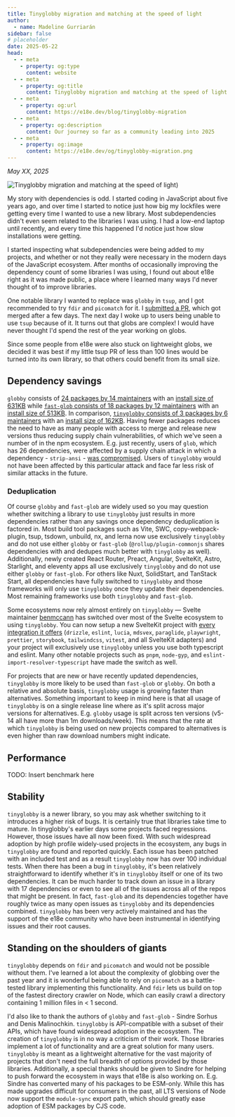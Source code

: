 ```yaml
---
title: Tinyglobby migration and matching at the speed of light
author:
  - name: Madeline Gurriarán
sidebar: false
# placeholder
date: 2025-05-22
head:
  - - meta
    - property: og:type
      content: website
  - - meta
    - property: og:title
      content: Tinyglobby migration and matching at the speed of light
  - - meta
    - property: og:url
      content: https://e18e.dev/blog/tinyglobby-migration
  - - meta
    - property: og:description
      content: Our journey so far as a community leading into 2025
  - - meta
    - property: og:image
      content: https://e18e.dev/og/tinyglobby-migration.png
---
```


_May XX, 2025_

![Tinyglobby migration and matching at the speed of light)](/og/tinyglobby-migration.png)

My story with dependencies is odd. I started coding in JavaScript about five years ago,
and over time I started to notice just how big my lockfiles were getting every time
I wanted to use a new library. Most subdependencies didn't even seem related to the libraries I was using.
I had a low-end laptop until recently, and every time this happened I'd notice just how slow installations were getting.

I started inspecting what subdependencies were being added to my projects, and whether or not they really were
necessary in the modern days of the JavaScript ecosystem. After months of occasionally improving the dependency count
of some libraries I was using, I found out about e18e right as it was made public, a place where I learned many
ways I'd never thought of to improve libraries.

One notable library I wanted to replace was `globby` in `tsup`, and I got recommended to try `fdir` and `picomatch`
for it. I [submitted a PR](https://github.com/egoist/tsup/pull/1158), which got merged after a few days.
The next day I woke up to users being unable to use `tsup` because of it. It turns out that globs are complex!
I would have never thought I'd spend the rest of the year working on globs.

Since some people from e18e were also stuck on lightweight globs, we decided it was best if my little tsup PR
of less than 100 lines would be turned into its own library, so that others could benefit from its small size.

## Dependency savings

`globby` consists of [24 packages by 14 maintainers](https://npmgraph.js.org/?q=globby) with an [install size of 631KB](https://pkg-size.dev/globby) while [`fast-glob` consists of 18 packages by 12 maintainers](https://npmgraph.js.org/?q=fast-glob) with an [install size of 513KB](https://pkg-size.dev/fast-glob). In comparison, [`tinyglobby` consists of 3 packages by 6 maintainers](https://npmgraph.js.org/?q=tinyglobby) with an [install size of 162KB](https://pkg-size.dev/tinyglobby). Having fewer packages reduces the need to have as many people with access to merge and release new versions thus reducing supply chain vulnerabilities, of which we've seen a number of in the npm ecosystem. E.g. just recently, users of `glob`, which has 26 dependencies, were affected by a supply chain attack in which a dependency - `strip-ansi` - [was compromised](https://socket.dev/blog/npm-author-qix-compromised-in-major-supply-chain-attack). Users of `tinyglobby` would not have been affected by this particular attack and face far less risk of similar attacks in the future.

### Deduplication

Of course `globby` and `fast-glob` are widely used so you may question whether switching a library to use `tinyglobby` just results in more dependencies rather than any savings once dependency deduplication is factored in. Most build tool packages such as Vite, SWC, copy-webpack-plugin, tsup, tsdown, unbuild, nx, and lerna now use exclusively `tinyglobby` and do not use either `globby` or `fast-glob` (`@rollup/plugin-commonjs` shares dependencies with and dedupes much better with `tinyglobby` as well). Additionally, newly created React Router, Preact, Angular, SvelteKit, Astro, Starlight, and eleventy apps all use exclusively `tinyglobby` and do not use either `globby` or `fast-glob`. For others like Nuxt, SolidStart, and TanStack Start, all dependencies have fully switched to `tinyglobby` and those frameworks will only use `tinyglobby` once they update their dependencies. Most remaining frameworks use both `tinyglobby` and `fast-glob`.

Some ecosystems now rely almost entirely on `tinyglobby` — Svelte maintainer [benmccann](https://www.benmccann.com/) has switched over most of the Svelte ecosystem to using `tinyglobby`. You can now setup a new SvelteKit project with [every integration it offers](https://svelte.dev/docs/cli/sv-add#Official-add-ons) (`drizzle`, `eslint`, `lucia`, `mdsvex`, `paraglide`, `playwright`, `prettier`, `storybook`, `tailwindcss`, `vitest`, and all SvelteKit adapters) and your project will exclusively use `tinyglobby` unless you use both typescript and eslint. Many other notable projects such as `pnpm`, `node-gyp`, and `eslint-import-resolver-typescript` have made the switch as well.

For projects that are new or have recently updated dependencies, `tinyglobby` is more likely to be used than `fast-glob` or `globby`. On both a relative and absolute basis, `tinyglobby` usage is growing faster than alternatives. Something important to keep in mind here is that all usage of `tinyglobby` is on a single release line where as it's split across major versions for alternatives. E.g. `globby` usage is split across ten versions (v5-14 all have more than 1m downloads/week). This means that the rate at which `tinyglobby` is being used on new projects compared to alternatives is even higher than raw download numbers might indicate.

## Performance

TODO: Insert benchmark here

## Stability

`tinyglobby` is a newer library, so you may ask whether switching to it introduces a higher risk of bugs. It is certainly true that libraries take time to mature. In tinyglobby's earlier days some projects faced regressions. However, those issues have all now been fixed. With such widespread adoption by high profile widely-used projects in the ecosystem, any bugs in `tinyglobby` are found and reported quickly. Each issue has been patched with an included test and as a result `tinyglobby` now has over 100 individual tests. When there has been a bug in `tinyglobby`, it's been relatively straightforward to identify whether it's in `tinyglobby` itself or one of its two dependencies. It can be much harder to track down an issue in a library with 17 dependencies or even to see all of the issues across all of the repos that might be present. In fact, `fast-glob` and its dependencies together have roughly twice as many open issues as `tinyglobby` and its dependencies combined. `tinyglobby` has been very actively maintained and has the support of the e18e community who have been instrumental in identifying issues and their root causes.

## Standing on the shoulders of giants

`tinyglobby` depends on `fdir` and `picomatch` and would not be possible without them. I've learned a lot about the complexity of globbing over the past year and it is wonderful being able to rely on `picomatch` as a battle-tested library implementing this functionality. And `fdir` lets us build on top of the fastest directory crawler on Node, which can easily crawl a directory containing 1 million files in < 1 second.

I'd also like to thank the authors of `globby` and `fast-glob` - Sindre Sorhus and Denis Malinochkin. `tinyglobby` is API-compatible with a subset of their APIs, which have found widespread adoption in the ecosystem. The creation of `tinyglobby` is in no way a criticism of their work. Those libraries implement a lot of functionality and are a great solution for many users. `tinyglobby` is meant as a lightweight alternative for the vast majority of projects that don't need the full breadth of options provided by those libraries. Additionally, a special thanks should be given to Sindre for helping to push forward the ecosystem in ways that e18e is also working on. E.g. Sindre has converted many of his packages to be ESM-only. While this has made upgrades difficult for consumers in the past, all LTS versions of Node now support the `module-sync` export path, which should greatly ease adoption of ESM packages by CJS code.
